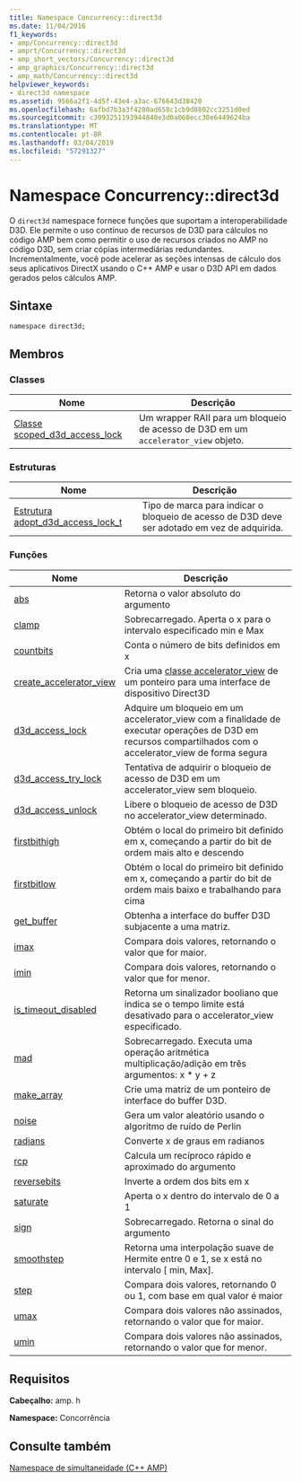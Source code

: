 ```yaml
---
title: Namespace Concurrency::direct3d
ms.date: 11/04/2016
f1_keywords:
- amp/Concurrency::direct3d
- amprt/Concurrency::direct3d
- amp_short_vectors/Concurrency::direct3d
- amp_graphics/Concurrency::direct3d
- amp_math/Concurrency::direct3d
helpviewer_keywords:
- direct3d namespace
ms.assetid: 9566a2f1-4d5f-43e4-a3ac-676643d38420
ms.openlocfilehash: 6afbd7b3a3f4280ad658c1cb9d8802cc3251d0ed
ms.sourcegitcommit: c3093251193944840e3d0a068ecc30e6449624ba
ms.translationtype: MT
ms.contentlocale: pt-BR
ms.lasthandoff: 03/04/2019
ms.locfileid: "57291327"
---
```

# <a name="concurrencydirect3d-namespace"></a>Namespace Concurrency::direct3d

O `direct3d` namespace fornece funções que suportam a interoperabilidade D3D. Ele permite o uso contínuo de recursos de D3D para cálculos no código AMP bem como permitir o uso de recursos criados no AMP no código D3D, sem criar cópias intermediárias redundantes. Incrementalmente, você pode acelerar as seções intensas de cálculo dos seus aplicativos DirectX usando o C++ AMP e usar o D3D API em dados gerados pelos cálculos AMP.

## <a name="syntax"></a>Sintaxe

```
namespace direct3d;
```

## <a name="members"></a>Membros

### <a name="classes"></a>Classes

|Nome|Descrição|
|----------|-----------------|
|[Classe scoped_d3d_access_lock](scoped-d3d-access-lock-class.md)|Um wrapper RAII para um bloqueio de acesso de D3D em um `accelerator_view` objeto.|

### <a name="structures"></a>Estruturas

|Nome|Descrição|
|----------|-----------------|
|[Estrutura adopt_d3d_access_lock_t](adopt-d3d-access-lock-t-structure.md)|Tipo de marca para indicar o bloqueio de acesso de D3D deve ser adotado em vez de adquirida.|

### <a name="functions"></a>Funções

|Nome|Descrição|
|----------|-----------------|
|[abs](concurrency-direct3d-namespace-functions-amp.md#abs)|Retorna o valor absoluto do argumento|
|[clamp](concurrency-direct3d-namespace-functions-amp.md#clamp)|Sobrecarregado. Aperta o x para o intervalo especificado min e Max|
|[countbits](concurrency-direct3d-namespace-functions-amp.md#countbits)|Conta o número de bits definidos em x|
|[create_accelerator_view](concurrency-direct3d-namespace-functions-amp.md#create_accelerator_view)|Cria uma [classe accelerator_view](accelerator-view-class.md) de um ponteiro para uma interface de dispositivo Direct3D|
|[d3d_access_lock](concurrency-direct3d-namespace-functions-amp.md#d3d_access_lock)|Adquire um bloqueio em um accelerator_view com a finalidade de executar operações de D3D em recursos compartilhados com o accelerator_view de forma segura|
|[d3d_access_try_lock](concurrency-direct3d-namespace-functions-amp.md#d3d_access_try_lock)|Tentativa de adquirir o bloqueio de acesso de D3D em um accelerator_view sem bloqueio.|
|[d3d_access_unlock](concurrency-direct3d-namespace-functions-amp.md#d3d_access_unlock)|Libere o bloqueio de acesso de D3D no accelerator_view determinado.|
|[firstbithigh](concurrency-direct3d-namespace-functions-amp.md#firstbithigh)|Obtém o local do primeiro bit definido em x, começando a partir do bit de ordem mais alto e descendo|
|[firstbitlow](concurrency-direct3d-namespace-functions-amp.md#firstbitlow)|Obtém o local do primeiro bit definido em x, começando a partir do bit de ordem mais baixo e trabalhando para cima|
|[get_buffer](concurrency-direct3d-namespace-functions-amp.md#get_buffer)|Obtenha a interface do buffer D3D subjacente a uma matriz.|
|[imax](concurrency-direct3d-namespace-functions-amp.md#imax)|Compara dois valores, retornando o valor que for maior.|
|[imin](concurrency-direct3d-namespace-functions-amp.md#imin)|Compara dois valores, retornando o valor que for menor.|
|[is_timeout_disabled](concurrency-direct3d-namespace-functions-amp.md#is_timeout_disabled)|Retorna um sinalizador booliano que indica se o tempo limite está desativado para o accelerator_view especificado.|
|[mad](concurrency-direct3d-namespace-functions-amp.md#mad)|Sobrecarregado. Executa uma operação aritmética multiplicação/adição em três argumentos: x \* y + z|
|[make_array](concurrency-direct3d-namespace-functions-amp.md#make_array)|Crie uma matriz de um ponteiro de interface do buffer D3D.|
|[noise](concurrency-direct3d-namespace-functions-amp.md#noise)|Gera um valor aleatório usando o algoritmo de ruído de Perlin|
|[radians](concurrency-direct3d-namespace-functions-amp.md#radians)|Converte x de graus em radianos|
|[rcp](concurrency-direct3d-namespace-functions-amp.md#rcp)|Calcula um recíproco rápido e aproximado do argumento|
|[reversebits](concurrency-direct3d-namespace-functions-amp.md#reversebits)|Inverte a ordem dos bits em x|
|[saturate](concurrency-direct3d-namespace-functions-amp.md#saturate)|Aperta o x dentro do intervalo de 0 a 1|
|[sign](concurrency-direct3d-namespace-functions-amp.md#sign)|Sobrecarregado. Retorna o sinal do argumento|
|[smoothstep](concurrency-direct3d-namespace-functions-amp.md#smoothstep)|Retorna uma interpolação suave de Hermite entre 0 e 1, se x está no intervalo [ min, Max].|
|[step](concurrency-direct3d-namespace-functions-amp.md#step)|Compara dois valores, retornando 0 ou 1, com base em qual valor é maior|
|[umax](concurrency-direct3d-namespace-functions-amp.md#umax)|Compara dois valores não assinados, retornando o valor que for maior.|
|[umin](concurrency-direct3d-namespace-functions-amp.md#umin)|Compara dois valores não assinados, retornando o valor que for menor.|

## <a name="requirements"></a>Requisitos

**Cabeçalho:** amp. h

**Namespace:** Concorrência

## <a name="see-also"></a>Consulte também

[Namespace de simultaneidade (C++ AMP)](concurrency-namespace-cpp-amp.md)
